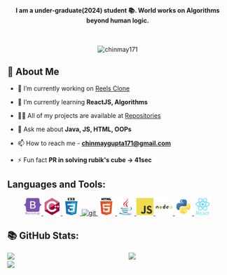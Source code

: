 

<h4 align="center">I am a under-graduate(2024) student 📚. World works on Algorithms beyond human logic.</h4>
<br/>

<div align="center">
<p align="center"> <img src="https://komarev.com/ghpvc/?username=chinmay171&label=Profile%20views&color=0e75b6&style=flat" alt="chinmay171" /> </p>
  
</div> 



## 🧐 About Me
- 🔭 I’m currently working on [Reels Clone](https://github.com/chinmay171/reels-clone)

- 🌱 I’m currently learning **ReactJS, Algorithms**

- 👨‍💻 All of my projects are available at [Repositories](https://github.com/chinmay171?tab=repositories)

- 💬 Ask me about **Java, JS, HTML, OOPs**

- 📫 How to reach me - **chinmaygupta171@gmail.com**

- ⚡ Fun fact **PR in solving rubik's cube -> 41sec**

## Languages and Tools:
<p align="center"> <a href="https://getbootstrap.com" target="_blank" rel="noreferrer"> <img src="https://raw.githubusercontent.com/devicons/devicon/master/icons/bootstrap/bootstrap-plain-wordmark.svg" alt="bootstrap" width="40" height="40"/> </a> <a href="https://www.w3schools.com/cpp/" target="_blank" rel="noreferrer"> <img src="https://raw.githubusercontent.com/devicons/devicon/master/icons/cplusplus/cplusplus-original.svg" alt="cplusplus" width="40" height="40"/> </a> <a href="https://www.w3schools.com/css/" target="_blank" rel="noreferrer"> <img src="https://raw.githubusercontent.com/devicons/devicon/master/icons/css3/css3-original-wordmark.svg" alt="css3" width="40" height="40"/> </a> <a href="https://git-scm.com/" target="_blank" rel="noreferrer"> <img src="https://www.vectorlogo.zone/logos/git-scm/git-scm-icon.svg" alt="git" width="40" height="40"/> </a> <a href="https://www.w3.org/html/" target="_blank" rel="noreferrer"> <img src="https://raw.githubusercontent.com/devicons/devicon/master/icons/html5/html5-original-wordmark.svg" alt="html5" width="40" height="40"/> </a> <a href="https://www.java.com" target="_blank" rel="noreferrer"> <img src="https://raw.githubusercontent.com/devicons/devicon/master/icons/java/java-original.svg" alt="java" width="40" height="40"/> </a> <a href="https://developer.mozilla.org/en-US/docs/Web/JavaScript" target="_blank" rel="noreferrer"> <img src="https://raw.githubusercontent.com/devicons/devicon/master/icons/javascript/javascript-original.svg" alt="javascript" width="40" height="40"/> </a> <a href="https://nodejs.org" target="_blank" rel="noreferrer"> <img src="https://raw.githubusercontent.com/devicons/devicon/master/icons/nodejs/nodejs-original-wordmark.svg" alt="nodejs" width="40" height="40"/> </a> <a href="https://www.python.org" target="_blank" rel="noreferrer"> <img src="https://raw.githubusercontent.com/devicons/devicon/master/icons/python/python-original.svg" alt="python" width="40" height="40"/> </a> <a href="https://reactjs.org/" target="_blank" rel="noreferrer"> <img src="https://raw.githubusercontent.com/devicons/devicon/master/icons/react/react-original-wordmark.svg" alt="react" width="40" height="40"/> </a> </p>

## 📚 GitHub Stats:


<img  src="https://github-readme-stats.vercel.app/api?username=chinmay171&show_icons=true&hide_border=true&theme=tokyonight" width="45%" align="right" >

<img  src="https://github-readme-streak-stats.herokuapp.com/?user=chinmay171&hide_border=true&theme=tokyonight" width="45%" >
<br />

<img src="https://activity-graph.herokuapp.com/graph?username=chinmay171&bg_color=1F222E&color=F8D866&line=F85D7F&point=FFFFFF&hide_border=false" />

<br/>
